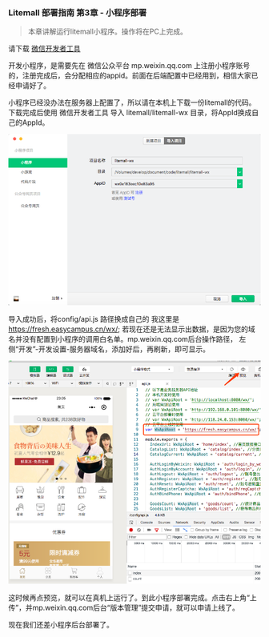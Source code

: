 ### Litemall 部署指南 第3章 - 小程序部署

> 本章讲解运行litemall小程序。操作将在PC上完成。

请下载 [微信开发者工具](https://developers.weixin.qq.com/miniprogram/dev/devtools/devtools.html)

开发小程序，是需要先在 微信公众平台 mp.weixin.qq.com 上注册小程序账号的，注册完成后，会分配相应的appid。前面在后端配置中已经用到，相信大家已经申请好了。

小程序已经没办法在服务器上配置了，所以请在本机上下载一份litemall的代码。
下载完成后使用 微信开发者工具 导入 litemall/litemall-wx 目录，将AppId换成自己的AppId。

![导入](./images/wx_import.png)

导入成功后，将config/api.js 路径换成自己的 我这里是 https://fresh.easycampus.cn/wx/; 若现在还是无法显示出数据，是因为您的域名并没有配置到小程序的调用白名单。mp.weixin.qq.com后台操作路径， 左侧“开发”-开发设置-服务器域名，添加好后，再刷新，即可显示。

![home](./images/home.png)

这时候再点预览，就可以在真机上运行了。到此小程序部署完成。点击右上角“上传”，并mp.weixin.qq.com后台“版本管理”提交申请，就可以申请上线了。


现在我们还差小程序后台部署了。